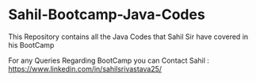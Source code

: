 # Sahil-Bootcamp-Java-Codes
This Repository contains all the Java Codes that Sahil Sir have covered in his BootCamp

For any Queries Regarding BootCamp you can Contact Sahil : https://www.linkedin.com/in/sahilsrivastava25/
